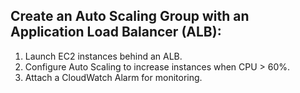 ## Create an Auto Scaling Group with an Application Load Balancer (ALB):

1. Launch EC2 instances behind an ALB.
2. Configure Auto Scaling to increase instances when CPU > 60%.
3. Attach a CloudWatch Alarm for monitoring.

